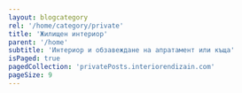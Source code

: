 ```yaml
---
layout: blogcategory
rel: '/home/category/private'
title: 'Жилищен интериор'
parent: '/home'
subtitle: 'Интериор и обзавеждане на апратамент или къща'
isPaged: true
pagedCollection: 'privatePosts.interiorendizain.com'
pageSize: 9
---
```

